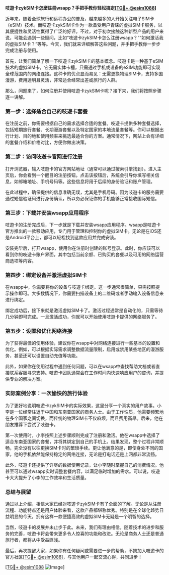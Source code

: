 **吱遊卡zykSIM卡怎麽註冊wsapp？手把手教你轻松搞定[[TG💪+ @esim1088](https://t.me/s/esim1088)]**

近年来，随着全球旅行和远程办公的普及，越来越多的人开始关注电子SIM卡（eSIM）技术。而吱遊卡zykSIM卡作为一款备受用户青睐的虚拟SIM卡服务，以其便捷性和灵活性赢得了广泛的好评。不过，对于初次接触这种新型产品的用户来说，可能会遇到一些疑问，比如“吱遊卡zykSIM卡怎么注册wsapp？”“如何激活我的虚拟SIM卡？”等等。今天，我们就来详细解答这些问题，并手把手教你一步步完成注册与使用。

首先，让我们简单了解一下吱遊卡zykSIM卡的基本概念。吱遊卡是一种基于eSIM技术的虚拟SIM卡，它无需实体卡槽，只需通过手机或设备的eSIM功能即可实现全球范围内的网络连接。这种卡的优点显而易见：无需更换物理SIM卡，支持多国漫游，费用透明且灵活，非常适合经常出差或旅行的人群。

那么，问题来了，如何注册并使用吱遊卡zykSIM卡呢？接下来，我们将按照步骤逐一讲解。

### 第一步：选择适合自己的吱遊卡套餐

在注册之前，你需要根据自己的需求选择合适的套餐。吱遊卡提供多种套餐选择，包括短期旅行套餐、长期漫游套餐以及特定国家的本地流量套餐等。你可以根据出行计划、目的地和使用频率来挑选最适合你的方案。通常情况下，网站上会有详细的套餐介绍和价格对比，方便你做出决策。

### 第二步：访问吱遊卡官网进行注册

打开浏览器，输入吱遊卡的官方网站地址（通常可以通过搜索引擎找到）。进入主页后，你会看到一个醒目的注册按钮。点击该按钮后，系统会引导你填写相关信息，如邮箱地址、手机号码等。这些信息将用于后续的身份验证和账户管理。

在此过程中，确保提供的信息准确无误，尤其是手机号码。因为吱遊卡的服务需要通过短信验证码进行身份确认，所以务必保证你的手机能够正常接收国际短信。

### 第三步：下载并安装wsapp应用程序

吱遊卡的注册完成后，下一步就是下载并安装wsapp应用程序。wsapp是吱遊卡官方推出的一款移动应用，专门用于管理和控制你的虚拟SIM卡。无论是在iOS还是Android平台上，都可以轻松找到这款应用并完成安装。

安装完毕后，打开wsapp，使用你在注册时创建的账号登录。此时，你应该可以看到你的吱遊卡账户界面，其中包括当前余额、已购买的套餐以及可用的网络运营商选项等内容。

### 第四步：绑定设备并激活虚拟SIM卡

在wsapp中，你需要将你的设备与吱遊卡绑定。这一步通常很简单，只需按照提示操作即可。大多数情况下，你需要扫描设备上的二维码或者手动输入设备信息来进行绑定。

绑定成功后，接下来就是激活虚拟SIM卡了。激活过程通常是自动化的，只需等待几分钟即可完成。一旦激活成功，你就可以开始使用吱遊卡提供的网络服务了。

### 第五步：设置和优化网络连接

为了获得最佳的使用体验，建议你在wsapp中对网络连接进行一些基本的设置和优化。例如，可以根据实际需求调整数据流量限制，启用或禁用某些地区的漫游服务，甚至还可以设置自动充值等功能。

此外，如果你在使用过程中遇到任何问题，可以在wsapp中查找帮助文档或者直接联系客服寻求支持。吱遊卡团队通常会在工作时间内快速响应用户的咨询，并提供专业的解决方案。

### 实际案例分享：一次愉快的旅行体验

为了更好地说明吱遊卡zykSIM卡的实际效果，这里分享一个真实的用户故事。小李是一位经常往返于中国和东南亚国家的商务人士。由于工作性质，他需要频繁地在多个国家之间切换，而传统的物理SIM卡不仅麻烦，而且费用高昂。后来，他在朋友推荐下尝试了吱遊卡。

第一次使用时，小李按照上述步骤顺利完成了注册和激活。他在wsapp中选择了适合东南亚国家的套餐，并将其绑定到自己的手机上。结果发现，整个过程非常顺畅，完全没有以往更换SIM卡时的繁琐手续。更让他满意的是，即使身处不同的国家，他的手机依然能保持稳定的网络连接，无论是打电话还是上网都非常流畅。

此外，吱遊卡还提供了详尽的数据使用记录，让小李随时掌握自己的消费情况。他甚至可以通过wsapp实时调整套餐内容，以满足临时增加的需求。可以说，吱遊卡大大提升了小李的工作效率和生活质量。

### 总结与展望

通过以上介绍，相信大家已经对吱遊卡zykSIM卡有了全面的了解。无论是从注册流程、功能特点还是用户体验来看，这款产品都堪称优秀。特别是在全球化趋势日益明显的今天，拥有这样一款便捷高效的虚拟SIM卡无疑是一个明智的选择。

当然，吱遊卡的发展并未止步于此。未来，我们有理由相信，随着技术的进步和服务的完善，吱遊卡将会带来更多令人惊喜的功能和改进。无论是商务人士还是普通旅行者，都将从中受益匪浅。

最后，再次提醒大家，如果你有任何疑问或需要进一步的帮助，不妨加入吱遊卡的官方社区[[TG💪+ @esim1088](https://t.me/s/esim1088)]，与其他用户一起交流心得，共同进步！

[[TG💪+ @esim1088](https://t.me/s/esim1088) ![Image](https://i.postimg.cc/4NQfJmqS/Snipaste-2025-05-13-00-14-12.png)]